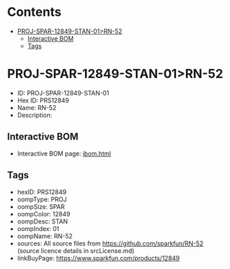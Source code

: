 



Contents
========

* [PROJ-SPAR-12849-STAN-01>RN-52](#proj-spar-12849-stan-01rn-52)
	* [Interactive BOM](#interactive-bom)
	* [Tags](#tags)

# PROJ-SPAR-12849-STAN-01>RN-52

- ID: PROJ-SPAR-12849-STAN-01
- Hex ID: PRS12849
- Name: RN-52
- Description: 

## Interactive BOM

- Interactive BOM page: [ibom.html](kicad/bom/ibom.html)

## Tags

- hexID: PRS12849
- oompType: PROJ
- oompSize: SPAR
- oompColor: 12849
- oompDesc: STAN
- oompIndex: 01
- oompName: RN-52
- sources: All source files from https://github.com/sparkfun/RN-52 (source licence details in srcLicense.md)
- linkBuyPage: https://www.sparkfun.com/products/12849
